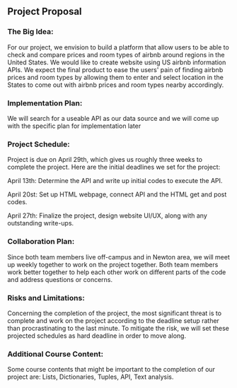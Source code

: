 ## Project Proposal
 
### The Big Idea: 
For our project, we envision to build a platform that allow users to be able to check and compare prices and room types of airbnb around regions in the United States. We would like to create website using US airbnb information APIs. We expect the final product to ease the users' pain of finding airbnb prices and room types by allowing them to enter and select location in the States to come out with airbnb prices and room types nearby accordingly.

### Implementation Plan: 
We will search for a useable API as our data source and we will come up with the specific plan for implementation later

### Project Schedule: 
Project is due on April 29th, which gives us roughly three weeks to complete the project. Here are the initial deadlines we set for the project: 

April 13th: Determine the API and write up initial codes to execute the API. 

April 20st: Set up HTML webpage, connect API and the HTML get and post codes.

April 27th: Finalize the project, design website UI/UX, along with any outstanding write-ups. 

### Collaboration Plan: 
Since both team members live off-campus and in Newton area, we will meet up weekly together to work on the project together. Both team members work better together to help each other work on different parts of the code and address questions or concerns. 

### Risks and Limitations:
Concerning the completion of the project, the most significant threat is to complete and work on the project according to the deadline setup rather than procrastinating to the last minute. To mitigate the risk, we will set these projected schedules as hard deadline in order to move along. 

### Additional Course Content: 
Some course contents that might be important to the completion of our project are: 
Lists, Dictionaries, Tuples, API, Text analysis. 
